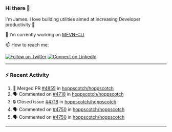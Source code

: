 ### Hi there 👋

I'm James. I love building utilities aimed at increasing Developer productivity :raised_hands: 

🔭 I’m currently working on [MEVN-CLI](https://github.com/madlabsinc/mevn-cli)

📫 How to reach me:

[![Follow on Twitter](https://img.shields.io/badge/--twitter?label=Twitter&logo=Twitter&style=social)](https://twitter.com/james_madhacks) [![Connect on LinkedIn](https://img.shields.io/badge/--linkedin?label=LinkedIn&logo=LinkedIn&style=social)](https://www.linkedin.com/in/jamesgeorge007)

---

### :zap: Recent Activity

<!--START_SECTION:activity-->
1. 🎉 Merged PR [#4855](https://github.com/hoppscotch/hoppscotch/pull/4855) in [hoppscotch/hoppscotch](https://github.com/hoppscotch/hoppscotch)
2. 🗣 Commented on [#4718](https://github.com/hoppscotch/hoppscotch/issues/4718#issuecomment-2706175852) in [hoppscotch/hoppscotch](https://github.com/hoppscotch/hoppscotch)
3. 🔒 Closed issue [#4718](https://github.com/hoppscotch/hoppscotch/issues/4718) in [hoppscotch/hoppscotch](https://github.com/hoppscotch/hoppscotch)
4. 🗣 Commented on [#4750](https://github.com/hoppscotch/hoppscotch/issues/4750#issuecomment-2705730768) in [hoppscotch/hoppscotch](https://github.com/hoppscotch/hoppscotch)
5. 🗣 Commented on [#4750](https://github.com/hoppscotch/hoppscotch/issues/4750#issuecomment-2705730053) in [hoppscotch/hoppscotch](https://github.com/hoppscotch/hoppscotch)
<!--END_SECTION:activity-->

---

<!--
**jamesgeorge007/jamesgeorge007** is a ✨ _special_ ✨ repository because its `README.md` (this file) appears on your GitHub profile.

Here are some ideas to get you started:

- 🌱 I’m currently learning ...
- 👯 I’m looking to collaborate on ...
- 🤔 I’m looking for help with ...
- 💬 Ask me about ...
- 😄 Pronouns: ...
- ⚡ Fun fact: ...
-->
